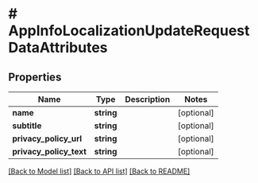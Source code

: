 # # AppInfoLocalizationUpdateRequestDataAttributes

## Properties

Name | Type | Description | Notes
------------ | ------------- | ------------- | -------------
**name** | **string** |  | [optional] 
**subtitle** | **string** |  | [optional] 
**privacy_policy_url** | **string** |  | [optional] 
**privacy_policy_text** | **string** |  | [optional] 

[[Back to Model list]](../../README.md#documentation-for-models) [[Back to API list]](../../README.md#documentation-for-api-endpoints) [[Back to README]](../../README.md)


